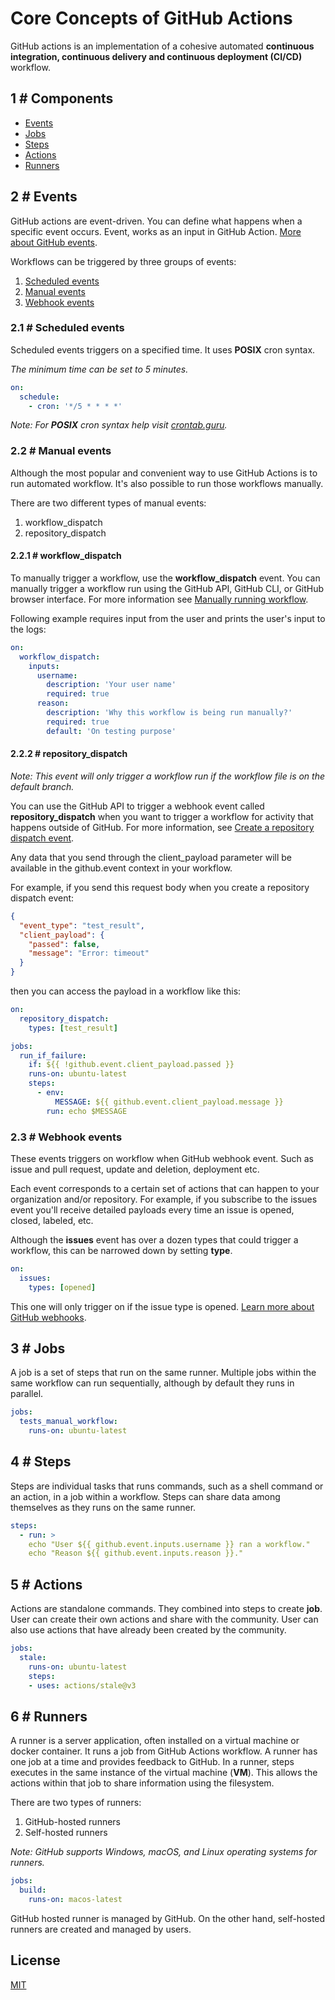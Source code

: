 # Core Concepts of GitHub Actions
GitHub actions is an implementation of a cohesive automated **continuous integration, continuous delivery and continuous deployment (CI/CD)** workflow.

## 1 # Components
* [Events](#2--events)
* [Jobs](#3--jobs)
* [Steps](#4--steps)
* [Actions](#5--actions)
* [Runners](#6--runners)

## 2 # Events
GitHub actions are event-driven. You can define what happens when a specific event occurs. Event, works as an input in GitHub Action.
[More about GitHub events](https://docs.github.com/en/actions/using-workflows/events-that-trigger-workflows#available-events).

Workflows can be triggered by three groups of events:
1. [Scheduled events](#21--scheduled-events)
2. [Manual events](#22--manual-events)
3. [Webhook events](#23--webhook-events)

### 2.1 # Scheduled events
Scheduled events triggers on a specified time. It uses **POSIX** cron syntax. 

*The minimum time can be set to 5 minutes.*

```yml
on:
  schedule:
    - cron: '*/5 * * * *'
```
*Note: For **POSIX** cron syntax help visit [crontab.guru](https://crontab.guru).*

### 2.2 # Manual events
Although the most popular and convenient way to use GitHub Actions is to run automated workflow. It's also possible to run those workflows manually.

There are two different types of manual events:
1. workflow_dispatch
2. repository_dispatch

#### 2.2.1 # workflow_dispatch
To manually trigger a workflow, use the **workflow_dispatch** event. You can manually trigger a workflow run using the GitHub API, GitHub CLI, or GitHub browser interface. For more information see [Manually running workflow](https://docs.github.com/en/actions/managing-workflow-runs/manually-running-a-workflow).

Following example requires input from the user and prints the user's input to the logs:

```yml
on:
  workflow_dispatch:
    inputs:
      username:
        description: 'Your user name'
        required: true
      reason:
        description: 'Why this workflow is being run manually?'
        required: true
        default: 'On testing purpose'
```

#### 2.2.2 # repository_dispatch
*Note: This event will only trigger a workflow run if the workflow file is on the default branch.*

You can use the GitHub API to trigger a webhook event called **repository_dispatch** when you want to trigger a workflow for activity that happens outside of GitHub. For more information, see [Create a repository dispatch event](https://docs.github.com/en/rest/reference/repos#create-a-repository-dispatch-event).

Any data that you send through the client_payload parameter will be available in the github.event context in your workflow. 

For example, if you send this request body when you create a repository dispatch event:

```json
{
  "event_type": "test_result",
  "client_payload": {
    "passed": false,
    "message": "Error: timeout"
  }
}
```

then you can access the payload in a workflow like this:

```yml
on:
  repository_dispatch:
    types: [test_result]

jobs:
  run_if_failure:
    if: ${{ !github.event.client_payload.passed }}
    runs-on: ubuntu-latest
    steps:
      - env:
          MESSAGE: ${{ github.event.client_payload.message }}
        run: echo $MESSAGE
```

### 2.3 # Webhook events
These events triggers on workflow when GitHub webhook event. Such as issue and pull request, update and deletion, deployment etc.

Each event corresponds to a certain set of actions that can happen to your organization and/or repository. For example, if you subscribe to the issues event you'll receive detailed payloads every time an issue is opened, closed, labeled, etc.

Although the **issues** event has over a dozen types that could trigger a workflow, this can be narrowed down by setting **type**.

```yml
on:
  issues:
    types: [opened]
```
This one will only trigger on if the issue type is opened. [Learn more about GitHub webhooks](https://docs.github.com/en/developers/webhooks-and-events/webhooks/creating-webhooks).

## 3 # Jobs
A job is a set of steps that run on the same runner. Multiple jobs within the same workflow can run sequentially, although by default they runs in parallel.

```yml
jobs:
  tests_manual_workflow:
    runs-on: ubuntu-latest
```

## 4 # Steps
Steps are individual tasks that runs commands, such as a shell command or an action, in a job within a workflow. Steps can share data among themselves as they runs on the same runner.

```yml
steps:
  - run: >
    echo "User ${{ github.event.inputs.username }} ran a workflow."
    echo "Reason ${{ github.event.inputs.reason }}."
```
## 5 # Actions
Actions are standalone commands. They combined into steps to create **job**. User can create their own actions and share with the community. User can also use actions that have already been created by the community.

```yml
jobs:
  stale:
    runs-on: ubuntu-latest
    steps:
    - uses: actions/stale@v3
```
## 6 # Runners
A runner is a server application, often installed on a virtual machine or docker container. It runs a job from GitHub Actions workflow. A runner has one job at a time and provides feedback to GitHub. In a runner, steps executes in the same instance of the virtual machine (**VM**). This allows the actions within that job to share information using the filesystem.

There are two types of runners:
1. GitHub-hosted runners
2. Self-hosted runners

*Note: GitHub supports Windows, macOS, and Linux operating systems for runners.*

```yml
jobs:
  build:
    runs-on: macos-latest
```
GitHub hosted runner is managed by GitHub. On the other hand, self-hosted runners are created and managed by users.

## License
[MIT](LICENSE)
